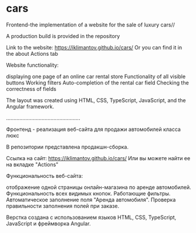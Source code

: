 # cars
Frontend-the implementation of a website for the sale of luxury cars//

A production build is provided in the repository

Link to the website: 
https://iklimantov.github.io/cars/
Or you can find it in the about Actions tab


Website functionality: 

displaying one page of an online car rental store
Functionality of all visible buttons
Working filters
Auto-completion of the rental car field
Checking the correctness of fields


The layout was created using HTML, CSS, TypeScript, JavaScript, and the Angular framework.

..................................................

Фронтенд - реализация веб-сайта для продажи автомобилей класса люкс

В репозитории представлена продакшн-сборка.

Ссылка на сайт: 
https://iklimantov.github.io/cars/
Или вы можете найти ее на вкладке "Actions"


Функциональность веб-сайта: 

отображение одной страницы онлайн-магазина по аренде автомобилей.
Функциональность всех видимых кнопок.
Работающие фильтры.
Автоматическое заполнение поля "Аренда автомобиля".
Проверка правильности заполнения полей при заказе.


Верстка создана с использованием языков HTML, CSS, TypeScript, JavaScript и фреймворка Angular.
